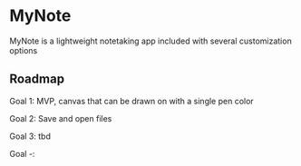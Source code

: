 # MyNote
MyNote is a lightweight notetaking app included with several customization options

**Roadmap**
--
Goal 1: MVP, canvas that can be drawn on with a single pen color

Goal 2: Save and open files

Goal 3: tbd

Goal -: 
